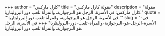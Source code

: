 +++
author = "كارل ماركس"
title = "مقولة كارل ماركس"
description = "مقولة كارل ماركس: في الأسرة، الرجل هو البرجوازية، والمرأة تلعب دور البروليتاريا."
quote = '''في الأسرة، الرجل هو البرجوازية، والمرأة تلعب دور البروليتاريا.''' 
slug = "في-الأسرة-الرجل-هو-البرجوازية-والمرأة-تلعب-دور-البروليتاريا"
+++
في الأسرة، الرجل هو البرجوازية، والمرأة تلعب دور البروليتاريا.
